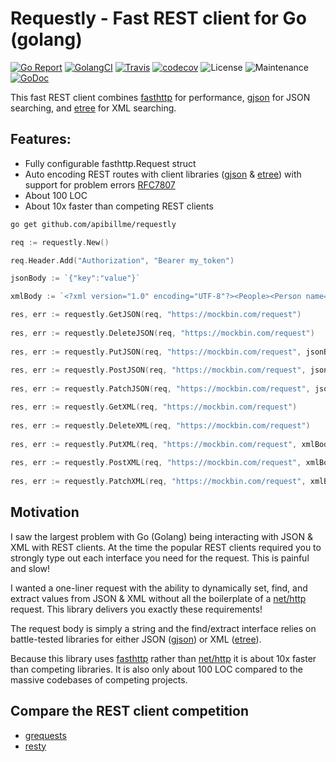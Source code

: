 # Requestly - Fast REST client for Go (golang)

[![Go Report](https://goreportcard.com/badge/github.com/apibillme/requestly)](https://goreportcard.com/report/github.com/apibillme/requestly) [![GolangCI](https://golangci.com/badges/github.com/apibillme/requestly.svg)](https://golangci.com/r/github.com/apibillme/requestly) [![Travis](https://travis-ci.org/apibillme/requestly.svg?branch=master)](https://travis-ci.org/apibillme/requestly#) [![codecov](https://codecov.io/gh/apibillme/requestly/branch/master/graph/badge.svg)](https://codecov.io/gh/apibillme/requestly) ![License](https://img.shields.io/github/license/mashape/apistatus.svg) ![Maintenance](https://img.shields.io/maintenance/yes/2018.svg) [![GoDoc](https://godoc.org/github.com/apibillme/requestly?status.svg)](https://godoc.org/github.com/apibillme/requestly)


This fast REST client combines [fasthttp](https://github.com/valyala/fasthttp#readme) for performance, [gjson](https://github.com/tidwall/gjson#readme) for JSON searching, and [etree](https://github.com/beevik/etree#readme) for XML searching.

## Features:
* Fully configurable fasthttp.Request struct
* Auto encoding REST routes with client libraries ([gjson](https://github.com/tidwall/gjson#readme) & [etree](https://github.com/beevik/etree#readme)) with support for problem errors [RFC7807](https://tools.ietf.org/html/rfc7807)
* About 100 LOC
* About 10x faster than competing REST clients

```bash
go get github.com/apibillme/requestly
```

```go
req := requestly.New()

req.Header.Add("Authorization", "Bearer my_token")

jsonBody := `{"key":"value"}`

xmlBody := `<?xml version="1.0" encoding="UTF-8"?><People><Person name="Jon"/></People></xml>`

res, err := requestly.GetJSON(req, "https://mockbin.com/request")
	
res, err := requestly.DeleteJSON(req, "https://mockbin.com/request")
	
res, err := requestly.PutJSON(req, "https://mockbin.com/request", jsonBody)
	
res, err := requestly.PostJSON(req, "https://mockbin.com/request", jsonBody)
	
res, err := requestly.PatchJSON(req, "https://mockbin.com/request", jsonBody)

res, err := requestly.GetXML(req, "https://mockbin.com/request")
	
res, err := requestly.DeleteXML(req, "https://mockbin.com/request")
	
res, err := requestly.PutXML(req, "https://mockbin.com/request", xmlBody)
	
res, err := requestly.PostXML(req, "https://mockbin.com/request", xmlBody)
	
res, err := requestly.PatchXML(req, "https://mockbin.com/request", xmlBody)
```

## Motivation

I saw the largest problem with Go (Golang) being interacting with JSON & XML with REST clients. At the time the popular REST clients required you to strongly type out each interface you need for the request. This is painful and slow! 

I wanted a one-liner request with the ability to dynamically set, find, and extract values from JSON & XML without all the boilerplate of a [net/http](https://golang.org/pkg/net/http/) request. This library delivers you exactly these requirements!

The request body is simply a string and the find/extract interface relies on battle-tested libraries for either JSON ([gjson](https://github.com/tidwall/gjson#readme)) or XML ([etree](https://github.com/beevik/etree#readme)).

Because this library uses [fasthttp](https://github.com/valyala/fasthttp#readme) rather than [net/http](https://golang.org/pkg/net/http/) it is about 10x faster than competing libraries. It is also only about 100 LOC compared to the massive codebases of competing projects.

## Compare the REST client competition

* [grequests](https://github.com/levigross/grequests)
* [resty](https://github.com/go-resty/resty)
